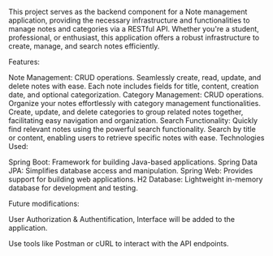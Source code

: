 This project serves as the backend component for a Note management application, providing the necessary infrastructure and functionalities to manage notes and categories via a RESTful API.
Whether you're a student, professional, or enthusiast, this application offers a robust infrastructure to create, manage, and search notes efficiently.

Features:

Note Management: CRUD operations. Seamlessly create, read, update, and delete notes with ease. Each note includes fields for title, content, creation date, and optional categorization.
Category Management: CRUD operations. Organize your notes effortlessly with category management functionalities. Create, update, and delete categories to group related notes together, facilitating easy navigation and organization.
Search Functionality: Quickly find relevant notes using the powerful search functionality. Search by title or content, enabling users to retrieve specific notes with ease.
Technologies Used:

Spring Boot: Framework for building Java-based applications.
Spring Data JPA: Simplifies database access and manipulation.
Spring Web: Provides support for building web applications.
H2 Database: Lightweight in-memory database for development and testing.


Future modifications: 

User Authorization & Authentification, Interface will be added to the application. 


Use tools like Postman or cURL to interact with the API endpoints.
